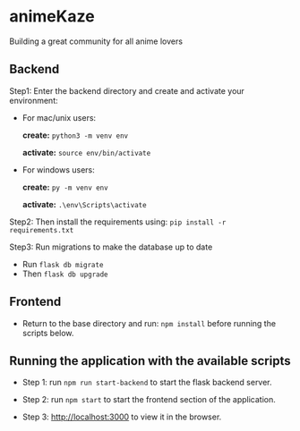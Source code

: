 # animeKaze

Building a great community for all anime lovers

## Backend
Step1: Enter the backend directory and create and activate your environment:

- For mac/unix users: 

  **create:** ```python3 -m venv env```

  **activate:** `source env/bin/activate`

- For windows users: 

  **create:** `py -m venv env`

  **activate:** `.\env\Scripts\activate`


Step2: Then install the requirements using:
`pip install -r requirements.txt`

Step3: Run migrations to make the database up to date
  - Run `flask db migrate`
  - Then `flask db upgrade`

## Frontend
- Return to the base directory and run: `npm install` before running the scripts below.

## Running the application with the available scripts
- Step 1: run `npm run start-backend` to start the flask backend server.

- Step 2: run `npm start` to start the frontend section of the application.

- Step 3: [http://localhost:3000](http://localhost:3000) to view it in the browser.


